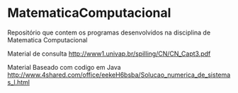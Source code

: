 # MatematicaComputacional
Repositório que contem os programas desenvolvidos na disciplina de Matematica Computacional

Material de consulta
http://www1.univap.br/spilling/CN/CN_Capt3.pdf

Material Baseado com codigo em Java 
http://www.4shared.com/office/eekeH6bsba/Solucao_numerica_de_sistemas_l.html
